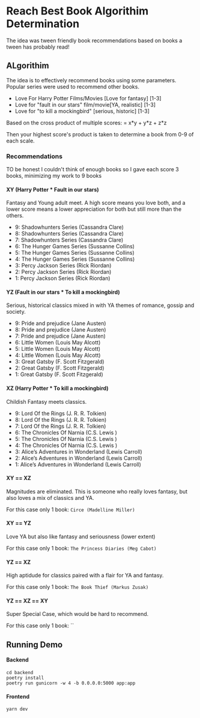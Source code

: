 # Reach Best Book Algorithim Determination

The idea was tween friendly book recommendations based on books a tween has probably read!

## ALgorithim

The idea is to effectively recommend books using some parameters. Popular series were used to recommend other books.

- Love For Harry Potter Films/Movies [Love for fantasy] [1-3]
- Love for "fault in our stars" film/movie[YA, realistic] [1-3]
- Love for "to kill a mockingbird" [serious, historic] [1-3] 

Based on the cross product of multiple scores:
  = x\*y + y\*z + z\*z

Then your highest score's product is taken to determine a book from 0-9 of each scale.

### Recommendations

TO be honest I couldn't think of enough books so I gave each score 3 books, minimizing my work to 9 books

#### XY (Harry Potter * Fault in our stars)

Fantasy and Young adult meet. A high score means you love both, and a lower score means a lower appreciation for both but still more than the others.

- 9: Shadowhunters Series (Cassandra Clare)
- 8: Shadowhunters Series (Cassandra Clare)
- 7: Shadowhunters Series (Cassandra Clare)
- 6: The Hunger Games Series (Sussanne Collins)
- 5: The Hunger Games Series (Sussanne Collins)
- 4: The Hunger Games Series (Sussanne Collins)
- 3: Percy Jackson Series (Rick Riordan)
- 2: Percy Jackson Series (Rick Riordan)
- 1: Percy Jackson Series (Rick Riordan)

#### YZ (Fault in our stars * To kill a mockingbird)

Serious, historical classics mixed in with YA themes of romance, gossip and society.

- 9: Pride and prejudice (Jane Austen)
- 8: Pride and prejudice (Jane Austen)
- 7: Pride and prejudice (Jane Austen)
- 6: Little Women (Louis May Alcott)
- 5: Little Women (Louis May Alcott)
- 4: Little Women (Louis May Alcott)
- 3: Great Gatsby (F. Scott Fitzgerald)
- 2: Great Gatsby (F. Scott Fitzgerald)
- 1: Great Gatsby (F. Scott Fitzgerald)

#### XZ (Harry Potter * To kill a mockingbird)

Childish Fantasy meets classics.

- 9: Lord Of the Rings (J. R. R. Tolkien)
- 8: Lord Of the Rings (J. R. R. Tolkien)
- 7: Lord Of the Rings (J. R. R. Tolkien)
- 6: The Chronicles Of Narnia (C.S. Lewis )
- 5: The Chronicles Of Narnia (C.S. Lewis )
- 4: The Chronicles Of Narnia (C.S. Lewis )
- 3: Alice’s Adventures in Wonderland (Lewis Carroll)
- 2: Alice’s Adventures in Wonderland (Lewis Carroll)
- 1: Alice’s Adventures in Wonderland (Lewis Carroll)

#### XY == XZ

Magnitudes are eliminated. This is someone who really loves fantasy, but also loves a mix of classics and YA.

For this case only 1 book: `Circe (Madelline Miller)`

#### XY == YZ 

Love YA but also like fantasy and seriousness (lower extent)

For this case only 1 book: `The Princess Diaries (Meg Cabot)`

#### YZ == XZ

High aptidude for classics paired with a flair for YA and fantasy.

For this case only 1 book: `The Book Thief (Markus Zusak)`

#### YZ == XZ == XY

Super Special Case, which would be hard to recommend. 

For this case only 1 book: ``

## Running Demo

#### Backend

```
cd backend
poetry install
poetry run gunicorn -w 4 -b 0.0.0.0:5000 app:app
```

#### Frontend

```
yarn dev
```


